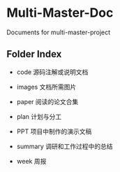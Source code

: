 # Multi-Master-Doc
Documents for multi-master-project

## Folder Index

+ code 源码注解或说明文档

+ images  文档所需图片

+ paper 阅读的论文合集

+ plan 计划与分工

+ PPT 项目中制作的演示文稿

+ summary 调研和工作过程中的总结

+ week 周报

